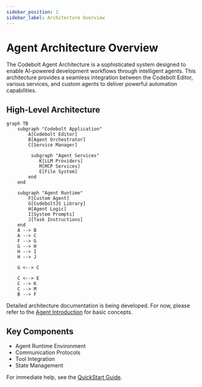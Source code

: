 ```yaml
---
sidebar_position: 1
sidebar_label: Architecture Overview
---
```


# Agent Architecture Overview

The Codebolt Agent Architecture is a sophisticated system designed to enable AI-powered development workflows through intelligent agents. This architecture provides a seamless integration between the Codebolt Editor, various services, and custom agents to deliver powerful automation capabilities.

## High-Level Architecture

```mermaid
graph TB
    subgraph "Codebolt Application"
        A[Codebolt Editor] 
        B[Agent Orchestrator]
        C[Service Manager]

         subgraph "Agent Services"
            K[LLM Providers]
            M[MCP Services]
            E[File System]
        end
    end
    
    subgraph "Agent Runtime"
        F[Custom Agent]
        G[CodeboltJS Library]
        H[Agent Logic]
        I[System Prompts]
        J[Task Instructions]
    end
    A --> B
    A --> C
    F --> G
    G --> H
    H --> I
    H --> J
    
    G <--> C
    
    C <--> E
    C --> K
    C --> M
    B --> F
```

Detailed architecture documentation is being developed. For now, please refer to the [Agent Introduction](../agentIntroduction.md) for basic concepts.

## Key Components

- Agent Runtime Environment
- Communication Protocols
- Tool Integration
- State Management

For immediate help, see the [QuickStart Guide](../quickstart.md).
